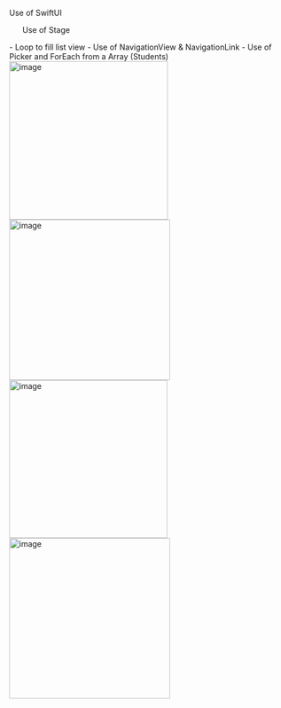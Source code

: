 Use of SwiftUI 

<ul> Use of Stage </ul>
- Loop to fill list view
- Use of NavigationView & NavigationLink
- Use of Picker and ForEach from a Array (Students)


<img width="286" alt="image" src="https://github.com/user-attachments/assets/dd123ab3-9347-405f-b39b-63d64fd47d67">

<img width="290" alt="image" src="https://github.com/user-attachments/assets/dff9d15c-d5b4-460a-95e7-e5e2a7fc91b9">

<img width="285" alt="image" src="https://github.com/user-attachments/assets/dce1ef98-444f-4e13-8e04-b12349cffe91">

<img width="290" alt="image" src="https://github.com/user-attachments/assets/a9be8f01-b0e6-40e8-bd28-67c683297bd1">
